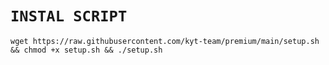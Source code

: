 # `INSTAL SCRIPT` 
>

<pre><code>wget https://raw.githubusercontent.com/kyt-team/premium/main/setup.sh && chmod +x setup.sh && ./setup.sh</pre></code>
